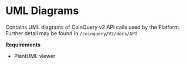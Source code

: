 
# UML Diagrams

Contains UML diagrams of CoinQuery v2 API calls used by the Platform.  Further detail may be found in `/coinquery/V2/docs/API`

**Requirements**

* PlantUML viewer
